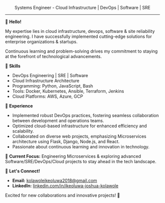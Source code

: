 <p align="center">
    Systems Engineer - Cloud Infrastructure | DevOps | Software | SRE
</p>

---

👋 **Hello!**

My expertise lies in cloud infrastructure, devops, software & site reliability engineering. I have successfully implemented cutting-edge solutions for enterprise organizations & startups.

Continuous learning and problem-solving drives my commitment to staying at the forefront of technological advancements.

🔧 **Skills**
- DevOps Engineering | SRE | Software
- Cloud Infrastructure Architecture
- Programming: Python, JavaScript, Bash
- Tools: Docker, Kubernetes, Ansible, Terraform, Jenkins
- Cloud Platforms: AWS, Azure, GCP

💼 **Experience**
- Implemented robust DevOps practices, fostering seamless collaboration between development and operations teams.
- Optimized cloud-based infrastructure for enhanced efficiency and scalability.
- Collaborated on diverse web projects, emphasizing Microservices architecture using Flask, Django, Node.js, and React.
- Passionate about continuous learning and innovation in technology.

🌱 **Current Focus:**
Engineering Microservices & exploring advanced Software/SRE/DevOps/Cloud projects to stay ahead in the tech landscape.

🤝 **Let's Connect!**
- **Email:** kolawoleikeoluwa2018@gmail.com
- **LinkedIn:** [linkedin.com/in/ikeoluwa-joshua-kolawole](https://www.linkedin.com/in/ikeoluwa-joshua-kolawole/)

Excited for new collaborations and innovative projects! 🚀
